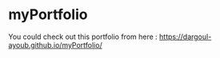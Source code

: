 # myPortfolio

You could check out this portfolio from here : https://dargoul-ayoub.github.io/myPortfolio/
